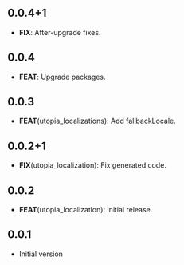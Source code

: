 ## 0.0.4+1

 - **FIX**: After-upgrade fixes.

## 0.0.4

 - **FEAT**: Upgrade packages.

## 0.0.3

 - **FEAT**(utopia_localizations): Add fallbackLocale.

## 0.0.2+1

 - **FIX**(utopia_localization): Fix generated code.

## 0.0.2

 - **FEAT**(utopia_localization): Initial release.

## 0.0.1

- Initial version
